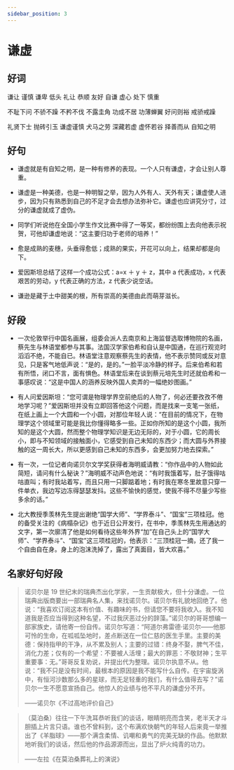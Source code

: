 ```yaml
---
sidebar_position: 3
---
```


# 谦虚

## 好词

谦让 谨慎 谦卑 低头 礼让 恭顺 友好 自谦 虚心 处下 慎重

不耻下问 不骄不躁 不矜不伐 不露圭角 功成不居 功薄蝉翼 好问则裕 戒骄戒躁

礼贤下士 抛砖引玉 谦虚谨慎 犬马之劳 深藏若虚 虚怀若谷 择善而从 自知之明

## 好句

- 谦虚就是有自知之明，是一种有修养的表现。一个人只有谦虚，才会让别人尊重。

- 谦虚是一种美德，也是一种明智之举，因为人外有人、天外有天；谦虚使人进步，因为只有熟悉到自己的不足才会去想办法弥补它。谦虚也应讲究分寸，过分的谦虚就成了虚伪。

- 同学们听说他在全国小学生作文比赛中得了一等奖，都纷纷围上去向他表示祝贺，可他却谦虚地说：“这主要归功于老师的培养！”

- 愈是成熟的麦穗，头垂得愈低；成熟的果实，开花可以向上，结果却都是向下。

- 爱因斯坦总结了这样一个成功公式：a=x ＋ y ＋ z，其中 a 代表成功，x 代表艰苦的劳动，y 代表正确的方法，z 代表少说空话。

- 谦逊是藏于土中甜美的根，所有崇高的美德由此而萌芽滋长。

## 好段

- 一次伦敦举行中国名画展，组委会派人去南京和上海监督选取博物院的名画，蔡先生与林语堂都参与其事。法国汉学家伯希和自认是中国通，在巡行观览时滔滔不绝，不能自已。林语堂注意观察蔡先生的表情，他不表示赞同或反对意见，只是客气地低声说：“是的，是的。”一脸平淡冷静的样子。后来伯希和若有所悟，闭口不言，面有惧色。林语堂后来在谈到蔡元培先生时还就伯希和一事感叹说：“这是中国人的涵养反映外国人卖弄的一幅绝妙图画。”

- 有人问爱因斯坦：“您可谓是物理学界空前绝后的人物了，何必还要孜孜不倦地学习呢？”爱因斯坦并没有立即回答他这个问题，而是找来一支笔一张纸，在纸上画上一个大圆和一个小圆，对那位年轻人说：“在目前的情况下，在物理学这个领域里可能是我比你懂得略多一些。正如你所知的是这个小圆，我所知的是这个大圆，然而整个物理学知识是无边无际的，对于小圆，它的周长小，即与不知领域的接触面小，它感受到自己未知的东西少；而大圆与外界接触的这一周长大，所以更感到自己未知的东西多，会更加努力地去探索。”

- 有一次，一位记者向诺贝尔文学奖获得者海明威请教：“你作品中的人物如此简短，请问有什么秘诀？”海明威不动声色地说：“有时我饿着写，肚子饿得咕咕直叫；有时我站着写，而且只用一只脚踮着地；有时我在寒冬里故意只穿一件单衣，我边写边冻得瑟瑟发抖。这些不愉快的感觉，使我不得不尽量少写些多余的话。”

- 北大教授季羡林先生提出谢绝“国学大师”、“学界泰斗”、“国宝”三项桂冠。他的备受关注的《病榻杂记》也于近日公开发行，在书中，季羡林先生用通达的文字，第一次廓清了他是如何看待这些年外界“加”在自己头上的“国学大师”、“学界泰斗”、“国宝”这三项桂冠的，他表示：“三顶桂冠一摘，还了我一个自由自在身。身上的泡沫洗掉了，露出了真面目，皆大欢喜。”

## 名家好句好段

> 诺贝尔是 19 世纪末的瑞典杰出化学家，一生贡献极大，但十分谦虚。一位瑞典出版商要出一部瑞典名人集，来找诺贝尔。诺贝尔有礼貌地回绝了。他说：“我喜欢订阅这本有价值、有趣味的书，但请您不要将我收入。我不知道我是否应当得到这种名望，不过我厌恶过分的辞藻。”诺贝尔的哥哥想编一部家族史，请他寄一份自传。诺贝尔写道：“阿道尔弗雷德·诺贝尔——他那可怜的生命，在呱呱坠地时，差点断送在一位仁慈的医生手里。主要的美德：保持指甲的干净，从不累及别人；主要的过错：终身不娶，脾气不佳，消化力差；仅有的一个希望：不要被人活埋；最大的罪恶：不敬财神；生平重要事：无。”哥哥反复劝说，并提出代为整理。诺贝尔执意不从。他说：“我不只是没有时间，最根本的原因是我不能写什么自传。在宇宙旋涡中，有恒河沙数那么多的星球，而无足轻重的我们，有什么值得去写？”诺贝尔一生不愿意宣扬自己。他惊人的业绩与他不平凡的谦虚分不开。
>
> ——诺贝尔《不过高地评价自己》

> （莫泊桑）往往一下午洗耳恭听我们的谈话，眼睛明亮而含笑，老半天才斗胆插上片言只语。谁也不曾料到，这个布满欢快朝气的年轻人后来竟一举推出了《羊脂球》——那个满含柔情、讥嘲和勇气的完美无缺的作品。他默默地听我们的谈话，然后他的作品源源而出，显出了炉火纯青的功力。
>
> ——左拉《在莫泊桑葬礼上的演说》
